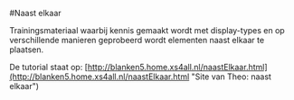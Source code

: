 #Naast elkaar

Trainingsmateriaal waarbij kennis gemaakt wordt met display-types en op verschillende manieren geprobeerd wordt elementen naast elkaar te plaatsen.

De tutorial staat op:  [http://blanken5.home.xs4all.nl/naastElkaar.html](http://blanken5.home.xs4all.nl/naastElkaar.html "Site van Theo: naast elkaar")
